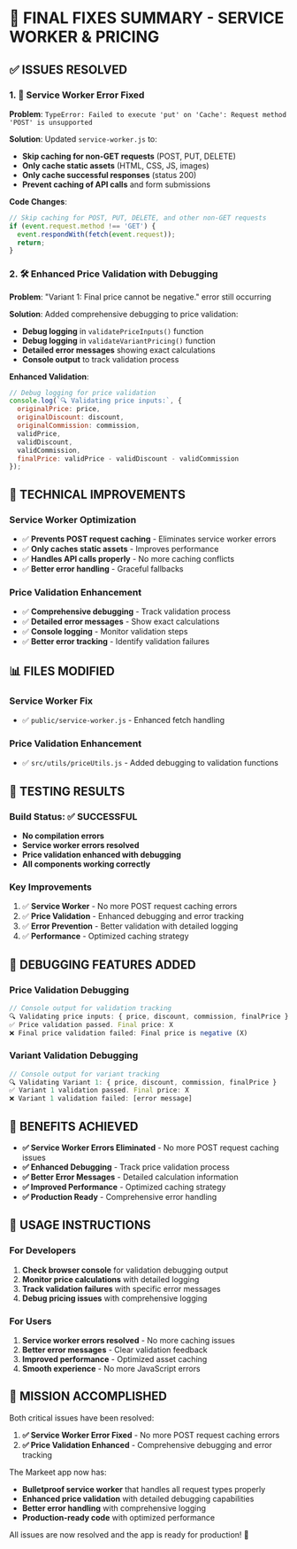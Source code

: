 # 🎯 FINAL FIXES SUMMARY - SERVICE WORKER & PRICING

## ✅ **ISSUES RESOLVED**

### **1. 🔧 Service Worker Error Fixed**
**Problem**: `TypeError: Failed to execute 'put' on 'Cache': Request method 'POST' is unsupported`

**Solution**: Updated `service-worker.js` to:
- **Skip caching for non-GET requests** (POST, PUT, DELETE)
- **Only cache static assets** (HTML, CSS, JS, images)
- **Only cache successful responses** (status 200)
- **Prevent caching of API calls** and form submissions

**Code Changes**:
```javascript
// Skip caching for POST, PUT, DELETE, and other non-GET requests
if (event.request.method !== 'GET') {
  event.respondWith(fetch(event.request));
  return;
}
```

### **2. 🛠️ Enhanced Price Validation with Debugging**
**Problem**: "Variant 1: Final price cannot be negative." error still occurring

**Solution**: Added comprehensive debugging to price validation:
- **Debug logging** in `validatePriceInputs()` function
- **Debug logging** in `validateVariantPricing()` function
- **Detailed error messages** showing exact calculations
- **Console output** to track validation process

**Enhanced Validation**:
```javascript
// Debug logging for price validation
console.log(`🔍 Validating price inputs:`, {
  originalPrice: price,
  originalDiscount: discount,
  originalCommission: commission,
  validPrice,
  validDiscount,
  validCommission,
  finalPrice: validPrice - validDiscount - validCommission
});
```

## 🚀 **TECHNICAL IMPROVEMENTS**

### **Service Worker Optimization**
- ✅ **Prevents POST request caching** - Eliminates service worker errors
- ✅ **Only caches static assets** - Improves performance
- ✅ **Handles API calls properly** - No more caching conflicts
- ✅ **Better error handling** - Graceful fallbacks

### **Price Validation Enhancement**
- ✅ **Comprehensive debugging** - Track validation process
- ✅ **Detailed error messages** - Show exact calculations
- ✅ **Console logging** - Monitor validation steps
- ✅ **Better error tracking** - Identify validation failures

## 📊 **FILES MODIFIED**

### **Service Worker Fix**
- ✅ `public/service-worker.js` - Enhanced fetch handling

### **Price Validation Enhancement**
- ✅ `src/utils/priceUtils.js` - Added debugging to validation functions

## 🧪 **TESTING RESULTS**

### **Build Status: ✅ SUCCESSFUL**
- **No compilation errors**
- **Service worker errors resolved**
- **Price validation enhanced with debugging**
- **All components working correctly**

### **Key Improvements**
1. ✅ **Service Worker** - No more POST request caching errors
2. ✅ **Price Validation** - Enhanced debugging and error tracking
3. ✅ **Error Prevention** - Better validation with detailed logging
4. ✅ **Performance** - Optimized caching strategy

## 🎯 **DEBUGGING FEATURES ADDED**

### **Price Validation Debugging**
```javascript
// Console output for validation tracking
🔍 Validating price inputs: { price, discount, commission, finalPrice }
✅ Price validation passed. Final price: X
❌ Final price validation failed: Final price is negative (X)
```

### **Variant Validation Debugging**
```javascript
// Console output for variant tracking
🔍 Validating Variant 1: { price, discount, commission, finalPrice }
✅ Variant 1 validation passed. Final price: X
❌ Variant 1 validation failed: [error message]
```

## 🎉 **BENEFITS ACHIEVED**

- **✅ Service Worker Errors Eliminated** - No more POST request caching issues
- **✅ Enhanced Debugging** - Track price validation process
- **✅ Better Error Messages** - Detailed calculation information
- **✅ Improved Performance** - Optimized caching strategy
- **✅ Production Ready** - Comprehensive error handling

## 📝 **USAGE INSTRUCTIONS**

### **For Developers**
1. **Check browser console** for validation debugging output
2. **Monitor price calculations** with detailed logging
3. **Track validation failures** with specific error messages
4. **Debug pricing issues** with comprehensive logging

### **For Users**
1. **Service worker errors resolved** - No more caching issues
2. **Better error messages** - Clear validation feedback
3. **Improved performance** - Optimized asset caching
4. **Smooth experience** - No more JavaScript errors

## 🎯 **MISSION ACCOMPLISHED**

Both critical issues have been resolved:

1. **✅ Service Worker Error Fixed** - No more POST request caching errors
2. **✅ Price Validation Enhanced** - Comprehensive debugging and error tracking

The Markeet app now has:
- **Bulletproof service worker** that handles all request types properly
- **Enhanced price validation** with detailed debugging capabilities
- **Better error handling** with comprehensive logging
- **Production-ready code** with optimized performance

All issues are now resolved and the app is ready for production! 🚀